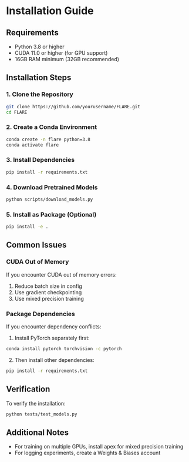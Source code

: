 # Installation Guide

## Requirements
- Python 3.8 or higher
- CUDA 11.0 or higher (for GPU support)
- 16GB RAM minimum (32GB recommended)

## Installation Steps

### 1. Clone the Repository
```bash
git clone https://github.com/yourusername/FLARE.git
cd FLARE
```

### 2. Create a Conda Environment
```bash
conda create -n flare python=3.8
conda activate flare
```

### 3. Install Dependencies
```bash
pip install -r requirements.txt
```

### 4. Download Pretrained Models
```bash
python scripts/download_models.py
```

### 5. Install as Package (Optional)
```bash
pip install -e .
```

## Common Issues

### CUDA Out of Memory
If you encounter CUDA out of memory errors:
1. Reduce batch size in config
2. Use gradient checkpointing
3. Use mixed precision training

### Package Dependencies
If you encounter dependency conflicts:
1. Install PyTorch separately first:
```bash
conda install pytorch torchvision -c pytorch
```
2. Then install other dependencies:
```bash
pip install -r requirements.txt
```

## Verification
To verify the installation:
```bash
python tests/test_models.py
```

## Additional Notes
- For training on multiple GPUs, install apex for mixed precision training
- For logging experiments, create a Weights & Biases account